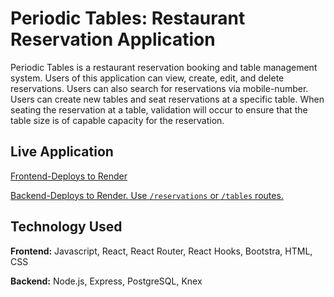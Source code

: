 # Periodic Tables: Restaurant Reservation Application

Periodic Tables is a restaurant reservation booking and table management system. Users of this application can view, create, edit, and delete reservations. Users can also search for reservations via mobile-number. Users can create new tables and seat reservations at a specific table. When seating the reservation at a table, validation will occur to ensure that the table size is of capable capacity for the reservation.

## Live Application

[Frontend-Deploys to Render](https://restaurant-reservation-frontend-jt8p.onrender.com)

[Backend-Deploys to Render. Use ``` /reservations ``` or ```/tables``` routes.](https://restaurant-reservation-backend-cc4q.onrender.com/reservations)

## Technology Used

**Frontend:** Javascript, React, React Router, React Hooks, Bootstra, HTML, CSS

**Backend:** Node.js, Express, PostgreSQL, Knex


